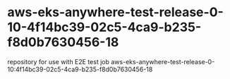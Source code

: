 # aws-eks-anywhere-test-release-0-10-4f14bc39-02c5-4ca9-b235-f8d0b7630456-18
repository for use with E2E test job aws-eks-anywhere-test-release-0-10:4f14bc39-02c5-4ca9-b235-f8d0b7630456-18
